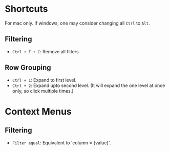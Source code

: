 # Shortcuts
For mac only. If windows, one may consider changing all `Ctrl` to `Alt`.

## Filtering
- `Ctrl + F + C`: Remove all filters

## Row Grouping
- `Ctrl + 1`: Expand to first level.
- `Ctrl + 2`: Expand upto second level. (It will expand the one level at once only, so click multiple times.)

# Context Menus

## Filtering
- `Filter equal`: Equivalent to 'column = {value}'.